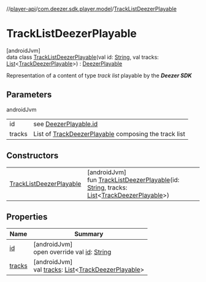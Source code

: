 //[player-api](../../../index.md)/[com.deezer.sdk.player.model](../index.md)/[TrackListDeezerPlayable](index.md)

# TrackListDeezerPlayable

[androidJvm]\
data class [TrackListDeezerPlayable](index.md)(val id: [String](https://kotlinlang.org/api/latest/jvm/stdlib/kotlin/-string/index.html), val tracks: [List](https://kotlinlang.org/api/latest/jvm/stdlib/kotlin.collections/-list/index.html)&lt;[TrackDeezerPlayable](../-track-deezer-playable/index.md)&gt;) : [DeezerPlayable](../-deezer-playable/index.md)

Representation of a content of type _track list_ playable by the **_Deezer SDK_**

## Parameters

androidJvm

|        |                                                                                            |
| ------ | ------------------------------------------------------------------------------------------ |
| id     | see [DeezerPlayable.id](../-deezer-playable/id.md)                                         |
| tracks | List of [TrackDeezerPlayable](../-track-deezer-playable/index.md) composing the track list |

## Constructors

|                                                           |                                                                                                                                                                                                                                                                                                                                         |
| --------------------------------------------------------- | --------------------------------------------------------------------------------------------------------------------------------------------------------------------------------------------------------------------------------------------------------------------------------------------------------------------------------------- |
| [TrackListDeezerPlayable](-track-list-deezer-playable.md) | [androidJvm]<br/>fun [TrackListDeezerPlayable](-track-list-deezer-playable.md)(id: [String](https://kotlinlang.org/api/latest/jvm/stdlib/kotlin/-string/index.html), tracks: [List](https://kotlinlang.org/api/latest/jvm/stdlib/kotlin.collections/-list/index.html)&lt;[TrackDeezerPlayable](../-track-deezer-playable/index.md)&gt;) |

## Properties

| Name                | Summary                                                                                                                                                                                             |
| ------------------- | --------------------------------------------------------------------------------------------------------------------------------------------------------------------------------------------------- |
| [id](id.md)         | [androidJvm]<br/>open override val [id](id.md): [String](https://kotlinlang.org/api/latest/jvm/stdlib/kotlin/-string/index.html)                                                                    |
| [tracks](tracks.md) | [androidJvm]<br/>val [tracks](tracks.md): [List](https://kotlinlang.org/api/latest/jvm/stdlib/kotlin.collections/-list/index.html)&lt;[TrackDeezerPlayable](../-track-deezer-playable/index.md)&gt; |
